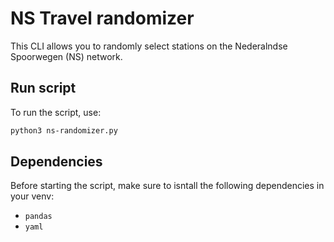 # NS Travel randomizer

This CLI allows you to randomly select stations on the Nederalndse Spoorwegen (NS) network.

## Run script

To run the script, use:

```sh
python3 ns-randomizer.py
```

## Dependencies

Before starting the script, make sure to isntall the following dependencies in your venv:

* `pandas`
* `yaml`
